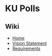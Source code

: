 # KU Polls

## Wiki
- [Home](https://github.com/vitvara/ku-polls/wiki#ku-polls)
- [Vision Statement](https://github.com/vitvara/ku-polls/wiki/Vision-Statement#vision-statement)
- [Requirements](https://github.com/vitvara/ku-polls/wiki/Requirements#requirements)
